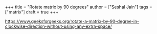 +++
title = "Rotate matrix by 90 degrees"
author = ["Seshal Jain"]
tags = ["matrix"]
draft = true
+++

<https://www.geeksforgeeks.org/rotate-a-matrix-by-90-degree-in-clockwise-direction-without-using-any-extra-space/>
